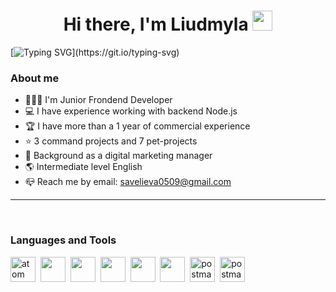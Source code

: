 <h1 align="center">Hi there, I'm Liudmyla
<img src="https://github.com/blackcater/blackcater/raw/main/images/Hi.gif" height="32"/></h1>

[![Typing SVG](https://readme-typing-svg.demolab.com?font=Fira+Code&weight=500&duration=4000&pause=1000&center=true&width=900&height=55&lines=Welcome+to+my+Profile!)](https://git.io/typing-svg)

### About me

- 👨🏼‍💻 I'm Junior Frondend Developer
- 💻 I have experience working with backend Node.js
- 🏆 I have more than a 1 year of commercial experience 
- ⭐ 3 command projects and 7 pet-projects
- 📢 Background as a digital marketing manager
- 🌎 Intermediate level English
- 📪 Reach me by email: savelieva0509@gmail.com

---

<br />

### Languages and Tools

 <img src="https://cdn.jsdelivr.net/gh/devicons/devicon/icons/html5/html5-original-wordmark.svg" title="atom" width="40" height="40"/>&nbsp;
 <img src="https://cdn.jsdelivr.net/gh/devicons/devicon/icons/css3/css3-original-wordmark.svg" itle="atom" width="40" height="40"/>&nbsp;
 <img src="https://cdn.jsdelivr.net/gh/devicons/devicon/icons/sass/sass-original.svg" itle="atom" width="40" height="40"/>&nbsp;
 <img src="https://cdn.jsdelivr.net/gh/devicons/devicon/icons/javascript/javascript-plain.svg" itle="atom" width="40" height="40"/>&nbsp;
 <img src="https://cdn.jsdelivr.net/gh/devicons/devicon/icons/react/react-original.svg" itle="atom" width="40" height="40"/>&nbsp;
 <img src="https://cdn.jsdelivr.net/gh/devicons/devicon/icons/redux/redux-original.svg" itle="atom" width="40" height="40"/>&nbsp;
<img src="https://cdn.jsdelivr.net/gh/devicons/devicon/icons/nodejs/nodejs-original.svg" alt="postman" width="40" height="40"/>&nbsp;
 <img src="https://www.vectorlogo.zone/logos/getpostman/getpostman-icon.svg" alt="postman" width="40" height="40"/>&nbsp;



